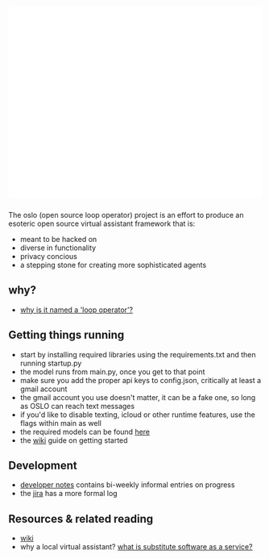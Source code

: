# ![Alt text](other_resources/oslologo.png)
The oslo (open source loop operator) project is an effort to produce an esoteric open source virtual assistant framework that is:

- meant to be hacked on
- diverse in functionality
- privacy concious
- a stepping stone for creating more sophisticated agents

## why?
- [why is it named a 'loop operator'?](https://github.com/atomdog/oslo/wiki/Some-Background)
## Getting things running
- start by installing required libraries using the requirements.txt and then running startup.py
- the model runs from main.py, once you get to that point
- make sure you add the proper api keys to config.json, critically at least a gmail account
- the gmail account you use doesn't matter, it can be a fake one, so long as OSLO can reach text messages
- if you'd like to disable texting, icloud or other runtime features, use the flags within main as well
- the required models can be found [here](https://mega.nz/folder/KegjSQAC#Xs4SzflsKlT5jeXkuvB06Q)
- the [wiki](https://github.com/atomdog/oslo/wiki/Spinning-things-up) guide on getting started
## Development
- [developer notes](devnotes.md) contains bi-weekly informal entries on progress
- the [jira](https://buspark.atlassian.net/jira/software/projects/OSLO/boards/25/roadmap) has a more formal log
## Resources & related reading
- [wiki](https://github.com/atomdog/oslo/wiki)
- why a local virtual assistant? [what is substitute software as a service?](https://www.gnu.org/philosophy/who-does-that-server-really-serve.html)
